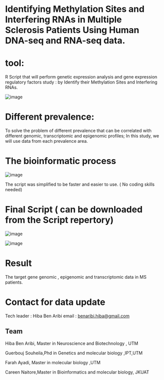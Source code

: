 # Identifying Methylation Sites and Interfering RNAs in Multiple Sclerosis Patients Using Human DNA-seq and RNA-seq data.

# tool:
R Script that will perform genetic expression analysis and gene expression regulatory factors study :  by Identify their Methylation Sites and Interfering RNAs.


![image](https://user-images.githubusercontent.com/73958439/163398003-6bf70d81-f514-4362-885b-34536a1352cf.png)


# Different prevalence:

To solve the problem of different prevalence that can be correlated with different genomic, transcriptomic and epigenomic profiles; 
In this study, we will use data from each prevalence area.


# The bioinformatic process
![image](https://user-images.githubusercontent.com/73958439/163401094-1077cd38-4422-403a-8e66-6c13089af08d.png)


The script was simplified to be faster and easier to use. ( No coding skills needed)

# Final Script ( can be downloaded from the Script repertory)


![image](https://user-images.githubusercontent.com/73958439/163393796-f620e936-2338-4934-abcd-9d1e1c3a1c4e.png)


![image](https://user-images.githubusercontent.com/73958439/163393877-312eec89-95ce-48d3-930a-24d2994dcd72.png)



# Result 
The target gene genomic , epigenomic and transcriptomic data in MS patients.


# Contact for data update 
Tech leader : Hiba Ben Aribi
email : benaribi.hiba@gmail.com


## Team 
Hiba Ben Aribi, Master in Neuroscience and Biotechnology , UTM

Guerbouj Souheila,Phd in Genetics and molecular biology ,IPT,UTM

Farah Ayadi, Master in molecular biology ,UTM

Careen Naitore,Master in Bioinformatics and molecular biology, JKUAT



